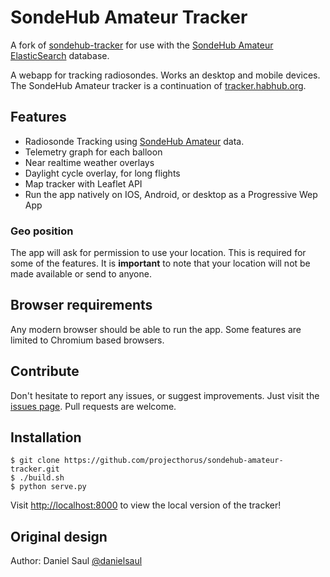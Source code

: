 # SondeHub Amateur Tracker

A fork of [sondehub-tracker](https://github.com/projecthorus/sondehub-tracker) for use with the [SondeHub Amateur ElasticSearch](https://github.com/projecthorus/sondehub-infra/wiki/ElasticSearch-Kibana-access) database.

A webapp for tracking radiosondes. Works an desktop and mobile devices.
The SondeHub Amateur tracker is a continuation of [tracker.habhub.org](https://tracker.habhub.org/).

## Features

* Radiosonde Tracking using [SondeHub Amateur](https://github.com/projecthorus/sondehub-infra/wiki/ElasticSearch-Kibana-access) data. 
* Telemetry graph for each balloon
* Near realtime weather overlays
* Daylight cycle overlay, for long flights
* Map tracker with Leaflet API
* Run the app natively on IOS, Android, or desktop as a Progressive Wep App

### Geo position

The app will ask for permission to use your location.
This is required for some of the features. It is **important** to note that
your location will not be made available or send to anyone.

## Browser requirements

Any modern browser should be able to run the app. Some features are limited to Chromium based browsers.

## Contribute

Don't hesitate to report any issues, or suggest improvements. Just visit the [issues page](https://github.com/projecthorus/sondehub-amateur-tracker/issues).
Pull requests are welcome.

## Installation

    $ git clone https://github.com/projecthorus/sondehub-amateur-tracker.git
    $ ./build.sh
    $ python serve.py

Visit [http://localhost:8000](http://localhost:8000) to view the local version of the tracker!

## Original design

Author: Daniel Saul [@danielsaul](https://github.com/danielsaul)
